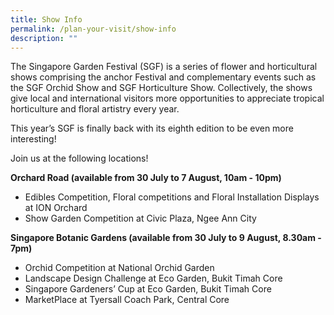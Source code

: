 ```yaml
---
title: Show Info
permalink: /plan-your-visit/show-info
description: ""
---
```

The Singapore Garden Festival (SGF) is a series of flower and horticultural shows comprising the anchor Festival and complementary events such as the SGF Orchid Show and SGF Horticulture Show. Collectively, the shows give local and international visitors more opportunities to appreciate tropical horticulture and floral artistry every year.

This year’s SGF is finally back with its eighth edition to be even more interesting! 

Join us at the following locations!


**Orchard Road (available from 30 July to 7 August, 10am - 10pm)**
-	Edibles Competition, Floral competitions and Floral Installation Displays at ION Orchard 
-	Show Garden Competition at Civic Plaza, Ngee Ann City

**Singapore Botanic Gardens (available from 30 July to 9 August, 8.30am - 7pm)**
-	Orchid Competition at National Orchid Garden
-	Landscape Design Challenge at Eco Garden, Bukit Timah Core
-	Singapore Gardeners’ Cup at Eco Garden, Bukit Timah Core
-	MarketPlace at Tyersall Coach Park, Central Core
